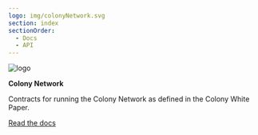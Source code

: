 ```yaml
---
logo: img/colonyNetwork.svg
section: index
sectionOrder:
  - Docs
  - API
---
```


![logo](/img/colony-js.png)

**Colony Network**

Contracts for running the Colony Network as defined in the Colony White Paper.


[Read the docs](docs-quickstart/ "Docs")
